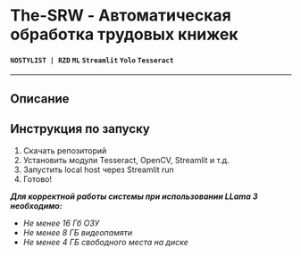 # The-SRW - Автоматическая обработка трудовых книжек
#### `NOSTYLIST | RZD` `ML` `Streamlit` `Yolo` `Tesseract`
***
## Описание


## Инструкция по запуску
1. Скачать репозиторий
2. Установить модули Tesseract, OpenCV, Streamlit и т.д.
3. Запустить local host через Streamlit run
4. Готово!

**_Для корректной работы системы при использовании LLama 3 необходимо:_**
- _Не менее 16 Гб ОЗУ_
- _Не менее 8 ГБ видеопамяти_
- _Не менее 4 ГБ свободного места на диске_
